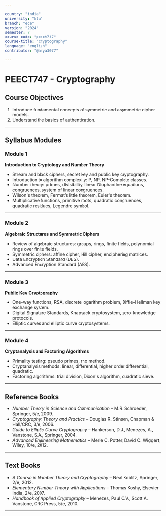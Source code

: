 ```yaml
---

country: "india"
university: "ktu"
branch: "ece"
version: "2024"
semester: 7
course-code: "peect747"
course-title: "cryptography"
language: "english"
contributor: "@arya3077"

---
```


# PEECT747 - Cryptography

## Course Objectives

1. Introduce fundamental concepts of symmetric and asymmetric cipher models.  
2. Understand the basics of authentication.  

---

## Syllabus Modules

### Module 1
**Introduction to Cryptology and Number Theory**  
- Stream and block ciphers, secret key and public key cryptography.  
- Introduction to algorithm complexity: P, NP, NP-Complete classes.  
- Number theory: primes, divisibility, linear Diophantine equations, congruences, system of linear congruences.  
- Wilson's theorem, Fermat’s little theorem, Euler's theorem.  
- Multiplicative functions, primitive roots, quadratic congruences, quadratic residues, Legendre symbol.  

---

### Module 2
**Algebraic Structures and Symmetric Ciphers**  
- Review of algebraic structures: groups, rings, finite fields, polynomial rings over finite fields.  
- Symmetric ciphers: affine cipher, Hill cipher, enciphering matrices.  
- Data Encryption Standard (DES).  
- Advanced Encryption Standard (AES).  

---

### Module 3
**Public Key Cryptography**  
- One-way functions, RSA, discrete logarithm problem, Diffie–Hellman key exchange system.  
- Digital Signature Standards, Knapsack cryptosystem, zero-knowledge protocols.  
- Elliptic curves and elliptic curve cryptosystems.  

---

### Module 4
**Cryptanalysis and Factoring Algorithms**  
- Primality testing: pseudo primes, rho method.  
- Cryptanalysis methods: linear, differential, higher order differential, quadratic.  
- Factoring algorithms: trial division, Dixon's algorithm, quadratic sieve.  

---

## Reference Books

- *Number Theory in Science and Communication* – M.R. Schroeder, Springer, 5/e, 2009.  
- *Cryptography: Theory and Practice* – Douglas R. Stinson, Chapman & Hall/CRC, 3/e, 2006.  
- *Guide to Elliptic Curve Cryptography* – Hankerson, D.J., Menezes, A., Vanstone, S.A., Springer, 2004.  
- *Advanced Engineering Mathematics* – Merle C. Potter, David C. Wiggert, Wiley, 10/e, 2012.  

---

## Text Books

- *A Course in Number Theory and Cryptography* – Neal Koblitz, Springer, 2/e, 2012.  
- *Elementary Number Theory with Applications* – Thomas Koshy, Elsevier India, 2/e, 2007.  
- *Handbook of Applied Cryptography* – Menezes, Paul C.V., Scott A. Vanstone, CRC Press, 5/e, 2010.  

---
